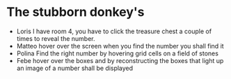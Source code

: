 # The stubborn donkey's

- Loris
  I have room 4, you have to click the treasure chest a couple of times to reveal the number.
- Matteo
  hover over the screen when you find the number you shall find it
- Polina
  Find the right number by hovering grid cells on a field of stones
- Febe
  hover over the boxes and by reconstructing the boxes that light up an image of a number shall be displayed
